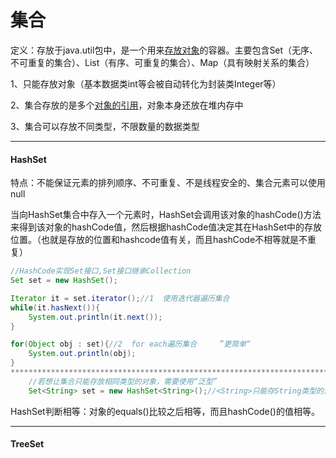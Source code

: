 # 集合

定义：存放于java.util包中，是一个用来<u>存放对象</u>的容器。主要包含Set（无序、不可重复的集合）、List（有序、可重复的集合）、Map（具有映射关系的集合）

1、只能存放对象（基本数据类int等会被自动转化为封装类Integer等）

2、集合存放的是多个<u>对象的引用</u>，对象本身还放在堆内存中

3、集合可以存放不同类型，不限数量的数据类型

---

#### HashSet

特点：不能保证元素的排列顺序、不可重复、不是线程安全的、集合元素可以使用null

当向HashSet集合中存入一个元素时，HashSet会调用该对象的hashCode()方法来得到该对象的hashCode值，然后根据hashCode值决定其在HashSet中的存放位置。（也就是存放的位置和hashcode值有关，而且hashCode不相等就是不重复）

```java
//HashCode实现Set接口,Set接口继承Collection
Set set = new HashSet();

Iterator it = set.iterator();//1  使用迭代器遍历集合
while(it.hasNext()){
    System.out.println(it.next());
}

for(Object obj : set){//2  for each遍历集合		”更简单“
    System.out.println(obj);
}
***********************************************************************************
    //若想让集合只能存放相同类型的对象，需要使用“泛型”
    Set<String> set = new HashSet<String>();//<String>只能存String类型的对象

```

HashSet判断相等：对象的equals()比较之后相等，而且hashCode()的值相等。

---

#### TreeSet